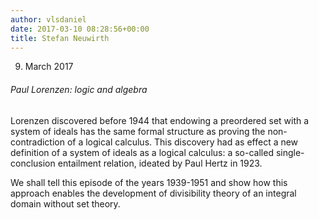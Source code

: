 ```yaml
---
author: vlsdaniel
date: 2017-03-10 08:28:56+00:00
title: Stefan Neuwirth
---
```


9. March 2017


###### Paul Lorenzen: logic and algebra




Lorenzen discovered before 1944 that endowing a preordered set with a system of ideals has the same formal structure as proving the non-contradiction of a logical calculus. This discovery had as effect a new definition of a system of ideals as a logical calculus: a so-called single-conclusion entailment relation, ideated by Paul Hertz in 1923.




We shall tell this episode of the years 1939-1951 and show how this approach enables the development of divisibility theory of an integral domain without set theory.
